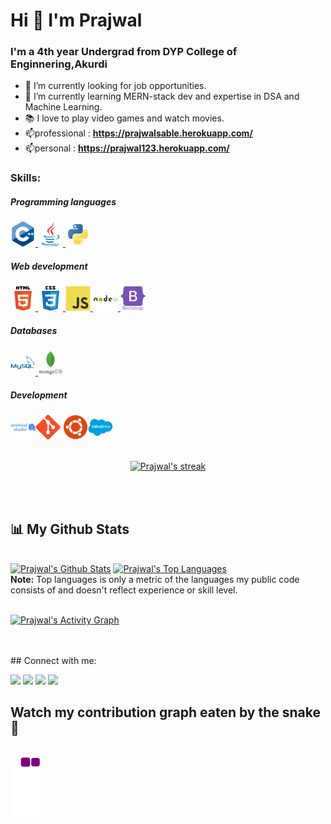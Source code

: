 # Hi 👋 I'm Prajwal

### I'm a 4th year Undergrad from DYP College of Enginnering,Akurdi

- 🔭 I’m currently looking for job opportunities.
- 🌱 I’m currently learning MERN-stack dev and expertise in DSA and Machine Learning.
- 📚 I love to play video games and watch movies.
- 📫professional : **https://prajwalsable.herokuapp.com/**
- 📫personal : **https://prajwal123.herokuapp.com/**

<h3 align="left">Skills:</h3>

<h5>Programming languages</h5>
<a href="https://www.w3schools.com/cpp/" target="_blank"> <img src="https://raw.githubusercontent.com/devicons/devicon/master/icons/cplusplus/cplusplus-original.svg" alt="cplusplus" width="40" height="40"/> </a><a href="https://www.w3schools.com/java/" target="_blank"> <img src="https://github.com/devicons/devicon/blob/master/icons/java/java-original.svg" alt="java" width="40" height="40"/> </a>  <a href="https://www.w3schools.com/python/" target="_blank"> <img src="https://github.com/devicons/devicon/blob/master/icons/python/python-original.svg" alt="python" width="40" height="40"/> </a> 

<h5>Web development </h5>
<a href="https://www.w3.org/html/" target="_blank"> <img src="https://raw.githubusercontent.com/devicons/devicon/master/icons/html5/html5-original-wordmark.svg" alt="html5" width="40" height="40"/> </a> 
<a href="https://www.w3schools.com/css/" target="_blank"> <img src="https://raw.githubusercontent.com/devicons/devicon/master/icons/css3/css3-original-wordmark.svg" alt="css3" width="40" height="40"/> </a> <a href="https://developer.mozilla.org/en-US/docs/Web/JavaScript" target="_blank"> <img src="https://raw.githubusercontent.com/devicons/devicon/master/icons/javascript/javascript-original.svg" alt="javascript" width="40" height="40"/> </a> 
<a href="https://nodejs.org" target="_blank"> <img src="https://raw.githubusercontent.com/devicons/devicon/master/icons/nodejs/nodejs-original-wordmark.svg" alt="nodejs" width="40" height="40"/> </a> 
<a href="https://getbootstrap.com" target="_blank"> <img src="https://raw.githubusercontent.com/devicons/devicon/master/icons/bootstrap/bootstrap-plain-wordmark.svg" alt="bootstrap" width="40" height="40"/> </a> 

<h5>Databases</h5>
<a href="https://www.mysql.com/" target="_blank"> <img src="https://github.com/devicons/devicon/blob/master/icons/mysql/mysql-plain-wordmark.svg" alt="mysql" width="40" height="40"/> </a> <a href="https://www.mongodb.com/" target="_blank"> <img src="https://raw.githubusercontent.com/devicons/devicon/master/icons/mongodb/mongodb-original-wordmark.svg" alt="mongodb" width="40" height="40"/> </a> 

<h5>Development</h5>

<div>
<img src="https://github.com/devicons/devicon/blob/master/icons/androidstudio/androidstudio-plain-wordmark.svg" alt="Android studio" width="40" height="40"/><img src="https://github.com/devicons/devicon/blob/master/icons/git/git-original.svg" alt="Git" width="40" height="40"/> <img src="https://github.com/devicons/devicon/blob/master/icons/ubuntu/ubuntu-plain.svg" alt="ubuntu" width="40" height="40"/><img src="https://github.com/devicons/devicon/blob/master/icons/salesforce/salesforce-plain.svg" alt="ubuntu" width="40" height="40"/>
</div>
 
 <!-- <a href="https://reactjs.org/" target="_blank"> <img src="https://raw.githubusercontent.com/devicons/devicon/master/icons/react/react-original-wordmark.svg" alt="react" width="40" height="40"/> </a> </p> -->

<!-- <a href="https://expressjs.com" target="_blank"> <img src="https://raw.githubusercontent.com/devicons/devicon/master/icons/express/express-original-wordmark.svg" alt="express" width="40" height="40"/> </a> 

<a href="https://firebase.google.com/" target="_blank"> <img src="https://www.vectorlogo.zone/logos/firebase/firebase-icon.svg" alt="firebase" width="40" height="40"/> </a>  -->



<br>
<p align="center">
    <a href="https://github.com/prajwalsable99/github-readme-streak-stats">
        <img title="🔥 Get streak stats for your profile at git.io/streak-stats" alt="Prajwal's streak" src="https://github-readme-streak-stats.herokuapp.com/?user=prajwalsable99&theme=black-ice&hide_border=true&stroke=0000&background=060A0CD0"/>
    </a>
</p>


<br>


<br>


## 📊 My Github Stats

  <br/>
    <a href="https://github.com/prajwalsable99/github-readme-stats"><img alt="Prajwal's Github Stats" src="https://github-readme-stats.vercel.app/api?username=prajwalsable99&show_icons=true&count_private=true&theme=react&hide_border=true&bg_color=0D1117" /></a>
  <a href="https://github.com/prajwalsable99/github-readme-stats"><img alt="Prajwal's Top Languages" src="https://github-readme-stats.vercel.app/api/top-langs/?username=prajwalsable99&langs_count=8&count_private=true&layout=compact&theme=react&hide_border=true&bg_color=0D1117" /></a>
  <br/>
  <b>Note:</b> Top languages is only a metric of the languages my public code consists of and doesn't reflect experience or skill level.


<br/>
<br/>

<a href="https://github.com/prajwalsable99/github-readme-activity-graph"><img alt="Prajwal's Activity Graph" src="https://activity-graph.herokuapp.com/graph?username=prajwalsable99&bg_color=0D1117&color=5BCDEC&line=5BCDEC&point=FFFFFF&hide_border=true" /></a>

<br/>
<br/>
## Connect with me:
<p align="left">

<a href = "https://www.linkedin.com/in/prajwal-sable-0273921b1/"><img src="https://img.icons8.com/fluent/48/000000/linkedin.png"/></a>
<a href = "https://twitter.com/Prajwal92957932"><img src="https://img.icons8.com/fluent/48/000000/twitter.png"/></a>
<a href = "https://www.instagram.com/ig_prajwal_2001/"><img src="https://img.icons8.com/fluent/48/000000/instagram-new.png"/></a>
<a href = "https://youtube.com/channel/UC6HyyQM_zFHH4V9F0lyy5MQ"><img src="https://img.icons8.com/color/48/000000/youtube-play.png"/></a>

</p>


## Watch my contribution graph eaten by the snake🐍
![snake gif](https://github.com/prajwalsable99/prajwalsable99/blob/output/github-contribution-grid-snake.gif)
